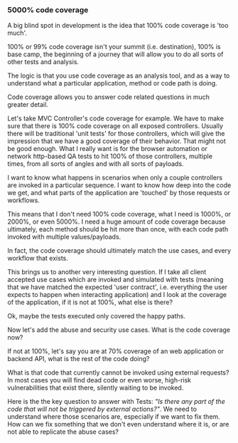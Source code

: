 ### 5000% code coverage

A big blind spot in development is the idea that 100% code coverage is 'too much'.

100% or 99% code coverage isn't your summit (i.e. destination), 100% is base camp, the beginning of a journey that will allow you to do all sorts of other tests and analysis.

The logic is that you use code coverage as an analysis tool, and as a way to understand what a particular application, method or code path is doing.

Code coverage allows you to answer code related questions in much greater detail.

Let's take MVC Controller's code coverage for example. We have to make sure that there is 100% code coverage on all exposed controllers. Usually there will be traditional 'unit tests' for those controllers, which will give the impression that we have a good coverage of their behavior. That might not be good enough. What I really want is for the browser automation or network http-based QA tests to hit 100% of those controllers, multiple times, from all sorts of angles and with all sorts of payloads.

I want to know what happens in scenarios when only a couple controllers are invoked in a particular sequence. I want to know how deep into the code we get, and what parts of the application are 'touched' by those requests or workflows.

This means that I don't need 100% code coverage, what I need is 1000%, or 2000%, or even 5000%. I need a huge amount of code coverage because ultimately, each method should be hit more than once, with each code path invoked with multiple values/payloads.

In fact, the code coverage should ultimately match the use cases, and every workflow that exists.

This brings us to another very interesting question. If I take all client accepted use cases which are invoked and simulated with tests (meaning that we have matched the expected 'user contract', i.e. everything the user expects to happen when interacting application) and I look at the coverage of the application, if it is not at 100%, what else is there?

Ok, maybe the tests executed only covered the happy paths.

Now let's add the abuse and security use cases. What is the code coverage now?

If not at 100%, let's say you are at 70% coverage of an web application or backend API, what is the rest of the code doing?

What is that code that currently cannot be invoked using external requests? In most cases you will find dead  code or even worse, high-risk vulnerabilities that exist there, silently waiting to be invoked.

Here is the the key question to answer with Tests: _"Is there any part of the code that will not be triggered by external actions?"_. We need to understand where those scenarios are, especially if we want to fix them. How can we fix something that we don't even understand where it is, or are not able to replicate the abuse cases?

